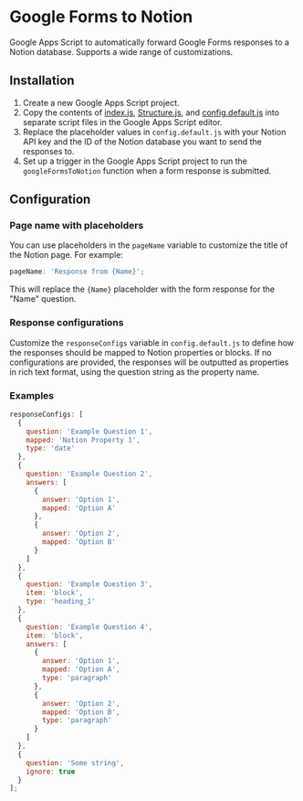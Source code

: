 # Google Forms to Notion

Google Apps Script to automatically forward Google Forms responses to a Notion database. Supports a wide range of customizations.

## Installation

<!-- Improve with screenshots and instructions on how to get the Notion API key and add the integration to the database -->
1. Create a new Google Apps Script project.
2. Copy the contents of [index.js](https://raw.githubusercontent.com/ManuelFte/Google-Forms-to-Notion/main/index.js), [Structure.js](https://raw.githubusercontent.com/ManuelFte/Google-Forms-to-Notion/main/Structure.js), and [config.default.js](https://raw.githubusercontent.com/ManuelFte/Google-Forms-to-Notion/main/config.default.js) into separate script files in the Google Apps Script editor.
3. Replace the placeholder values in `config.default.js` with your Notion API key and the ID of the Notion database you want to send the responses to.
4. Set up a trigger in the Google Apps Script project to run the `googleFormsToNotion` function when a form response is submitted.

## Configuration

### Page name with placeholders

<!-- Mention that the placeholders need to come from the responses -->
You can use placeholders in the `pageName` variable to customize the title of the Notion page. For example:

```js
pageName: 'Response from {Name}';
```

This will replace the `{Name}` placeholder with the form response for the "Name" question.

### Response configurations

Customize the `responseConfigs` variable in `config.default.js` to define how the responses should be mapped to Notion properties or blocks. If no configurations are provided, the responses will be outputted as properties in rich text format, using the question string as the property name.

### Examples

```js
responseConfigs: [
  {
    question: 'Example Question 1',
    mapped: 'Notion Property 1',
    type: 'date'
  },
  {
    question: 'Example Question 2',
    answers: [
      {
        answer: 'Option 1',
        mapped: 'Option A'
      },
      {
        answer: 'Option 2',
        mapped: 'Option B'
      }
    ]
  },
  {
    question: 'Example Question 3',
    item: 'block',
    type: 'heading_1'
  },
  {
    question: 'Example Question 4',
    item: 'block',
    answers: [
      {
        answer: 'Option 1',
        mapped: 'Option A',
        type: 'paragraph'
      },
      {
        answer: 'Option 2',
        mapped: 'Option B',
        type: 'paragraph'
      }
    ]
  },
  {
    question: 'Some string',
    ignore: true
  }
];
```

